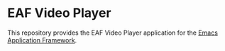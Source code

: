 # EAF Video Player
This repository provides the EAF Video Player application for the [Emacs Application Framework](https://github.com/emacs-eaf/emacs-application-framework).
